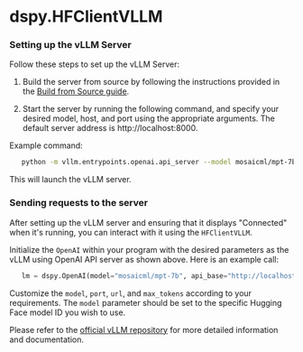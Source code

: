 # dspy.HFClientVLLM

### Setting up the vLLM Server

Follow these steps to set up the vLLM Server:

1. Build the server from source by following the instructions provided in the [Build from Source guide](https://vllm.readthedocs.io/en/latest/getting_started/installation.html#build-from-source).

2. Start the server by running the following command, and specify your desired model, host, and port using the appropriate arguments. The default server address is http://localhost:8000.

Example command:

```bash
   python -m vllm.entrypoints.openai.api_server --model mosaicml/mpt-7b --port 8000
```

This will launch the vLLM server.

### Sending requests to the server

After setting up the vLLM server and ensuring that it displays "Connected" when it's running, you can interact with it using the `HFClientVLLM`.

Initialize the `OpenAI` within your program with the desired parameters as the vLLM using OpenAI API server as shown above. Here is an example call:

```python
   lm = dspy.OpenAI(model="mosaicml/mpt-7b", api_base="http://localhost:8000/v1/", api_key="EMPTY")
```

Customize the `model`, `port`, `url`, and `max_tokens` according to your requirements. The `model` parameter should be set to the specific Hugging Face model ID you wish to use.

Please refer to the [official vLLM repository](https://github.com/vllm-project/vllm) for more detailed information and documentation.

